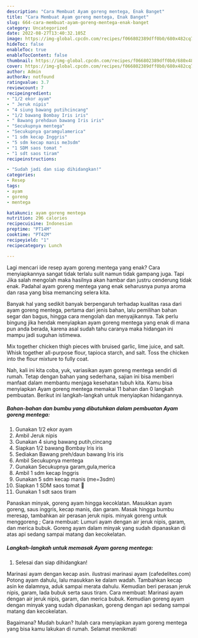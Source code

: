 ```yaml
---
description: "Cara Membuat Ayam goreng mentega, Enak Banget"
title: "Cara Membuat Ayam goreng mentega, Enak Banget"
slug: 664-cara-membuat-ayam-goreng-mentega-enak-banget
category: Uncategorized
date: 2022-08-27T13:40:32.105Z
image: https://img-global.cpcdn.com/recipes/f066802389dff0b0/680x482cq70/ayam-goreng-mentega-foto-resep-utama.jpg
hideToc: false
enableToc: true
enableTocContent: false
thumbnail: https://img-global.cpcdn.com/recipes/f066802389dff0b0/680x482cq70/ayam-goreng-mentega-foto-resep-utama.jpg
cover: https://img-global.cpcdn.com/recipes/f066802389dff0b0/680x482cq70/ayam-goreng-mentega-foto-resep-utama.jpg
author: Admin
authorAv: notfound
ratingvalue: 3.7
reviewcount: 7
recipeingredient:
- "1/2 ekor ayam"
- " Jeruk nipis"
- "4 siung bawang putihcincang"
- "1/2 bawang Bombay Iris iris"
- " Bawang prehdaun bawang Iris iris"
- "Secukupnya mentega"
- "Secukupnya garamgulamerica"
- "1 sdm kecap Inggris"
- "5 sdm kecap manis me3sdm"
- "1 SDM saos tomat "
- "1 sdt saos tiram"
recipeinstructions:

- "Sudah jadi dan siap dihidangkan!"
categories:
- Resep
tags:
- ayam
- goreng
- mentega

katakunci: ayam goreng mentega 
nutrition: 296 calories
recipecuisine: Indonesian
preptime: "PT14M"
cooktime: "PT42M"
recipeyield: "1"
recipecategory: Lunch

---
```



Lagi mencari ide resep ayam goreng mentega yang enak? Cara menyiapkannya sangat tidak terlalu sulit namun tidak gampang juga. Tapi Jika salah mengolah maka hasilnya akan hambar dan justru cenderung tidak enak. Padahal ayam goreng mentega yang enak seharusnya punya aroma dan rasa yang bisa memancing selera kita.


Banyak hal yang sedikit banyak berpengaruh terhadap kualitas rasa dari ayam goreng mentega, pertama dari jenis bahan, lalu pemilihan bahan segar dan bagus, hingga cara mengolah dan menyajikannya. Tak perlu bingung jika hendak menyiapkan ayam goreng mentega yang enak di mana pun anda berada, karena asal sudah tahu caranya maka hidangan ini mampu jadi suguhan istimewa.

Mix together chicken thigh pieces with bruised garlic, lime juice, and salt. Whisk together all-purpose flour, tapioca starch, and salt. Toss the chicken into the flour mixture to fully coat.


Nah, kali ini kita coba, yuk, variasikan ayam goreng mentega sendiri di rumah. Tetap dengan bahan yang sederhana, sajian ini bisa memberi manfaat dalam membantu menjaga kesehatan tubuh kita. Kamu bisa menyiapkan Ayam goreng mentega memakai 11 bahan dan 0 langkah pembuatan. Berikut ini langkah-langkah untuk menyiapkan hidangannya.

<!--inarticleads1-->

##### Bahan-bahan dan bumbu yang dibutuhkan dalam pembuatan Ayam goreng mentega:

1. Gunakan 1/2 ekor ayam
1. Ambil  Jeruk nipis
1. Gunakan 4 siung bawang putih,cincang
1. Siapkan 1/2 bawang Bombay Iris iris
1. Sediakan  Bawang preh/daun bawang Iris iris
1. Ambil Secukupnya mentega
1. Gunakan Secukupnya garam,gula,merica
1. Ambil 1 sdm kecap Inggris
1. Gunakan 5 sdm kecap manis (me=3sdm)
1. Siapkan 1 SDM saos tomat 🍅
1. Gunakan 1 sdt saos tiram


Panaskan minyak, goreng ayam hingga kecoklatan. Masukkan ayam goreng, saus inggris, kecap manis, dan garam. Masak hingga bumbu meresap, tambahkan air perasan jeruk nipis. minyak goreng untuk menggoreng ; Cara membuat: Lumuri ayam dengan air jeruk nipis, garam, dan merica bubuk. Goreng ayam dalam minyak yang sudah dipanaskan di atas api sedang sampai matang dan kecokelatan. 

<!--inarticleads2-->

##### Langkah-langkah untuk memasak Ayam goreng mentega:


1. Selesai dan siap dihidangkan!

Marinasi ayam dengan kecap asin. ilustrasi marinasi ayam (cafedelites.com) Potong ayam dahulu, lalu masukkan ke dalam wadah. Tambahkan kecap asin ke dalamnya, aduk sampai merata dahulu. Kemudian beri perasan jeruk nipis, garam, lada bubuk serta saus tiram. Cara membuat: Marinasi ayam dengan air jeruk nipis, garam, dan merica bubuk. Kemudian goreng ayam dengan minyak yang sudah dipanaskan, goreng dengan api sedang sampai matang dan kecokelatan. 

Bagaimana? Mudah bukan? Itulah cara menyiapkan ayam goreng mentega yang bisa kamu lakukan di rumah. Selamat menikmati
